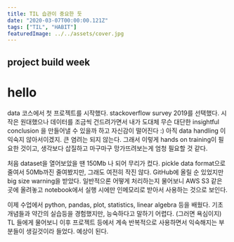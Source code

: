 ```yaml
---
title: TIL 습관이 중요한 듯
date: "2020-03-07T00:00:00.121Z"
tags: ["TIL", "HABIT"]
featuredImage: ../../assets/cover.jpg
---
```


## project build week

# hello

data 코스에서 첫 프로젝트를 시작했다. stackoverflow survey 2019를 선택했다. 시작은 원대했으나 데이터를 조금씩 건드려가면서 내가 도대체 무슨 대단한 insightful conclusion 을 만들어낼 수 있을까 하고 자신감이 떨어진다 :) 아직 data handling 이 익숙지 않아서이겠지. 큰 염려는 되지 않는다. 그래서 이렇게 hands on training이 필요한 것이고, 생각보다 삽질하고 마구마구 망가뜨려보는게 엄청 필요할 것 같다.

처음 dataset을 열어보았을 땐 150Mb 나 되어 무리가 컸다. pickle data format으로 줄여서 50Mb까진 줄여봤지만, 그래도 여전히 작진 않다. GitHub에 올릴 순 있었지만 big size warning을 받았다. 일반적으론 어떻게 처리하는지 물어보니 AWS S3 같은 곳에 올려놓고 notebook에서 실행 시에만 인메모리로 받아서 사용하는 것으로 보인다.

이제 수업에서 python, pandas, plot, statistics, linear algebra 등을 배웠다. 기초 개념들과 약간의 실습등을 경험했지만, 능숙하다고 말하기 어렵다. (그러면 욕심이지) TL 들에게 물어보니 이후 프로젝트 등에서 계속 반복적으로 사용하면서 익숙해지는 부분들이 생길것이라 들었다. 예상이 된다.
